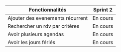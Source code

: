 | Fonctionnalités                               | Sprint 2  |
|----------------------------------------------|-----------|
| Ajouter des evenements récurrent              | En cours      |
| Rechercher un rdv par critères                | En cours      |
| Avoir plusieurs agendas                       | En cours      |
| Avoir les jours fériés                        | En cours      |
